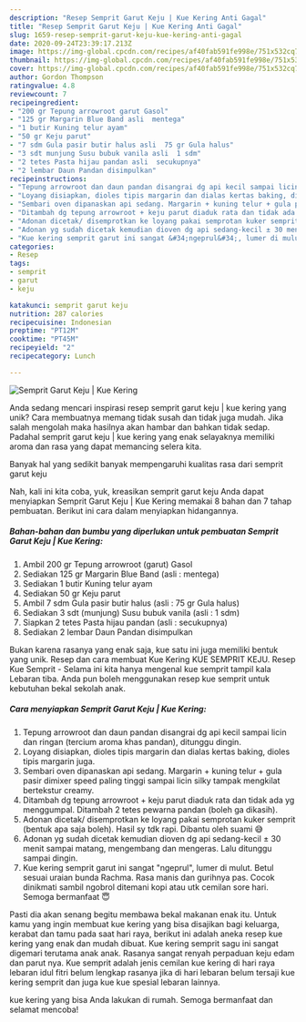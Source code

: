 ```yaml
---
description: "Resep Semprit Garut Keju | Kue Kering Anti Gagal"
title: "Resep Semprit Garut Keju | Kue Kering Anti Gagal"
slug: 1659-resep-semprit-garut-keju-kue-kering-anti-gagal
date: 2020-09-24T23:39:17.213Z
image: https://img-global.cpcdn.com/recipes/af40fab591fe998e/751x532cq70/semprit-garut-keju-kue-kering-foto-resep-utama.jpg
thumbnail: https://img-global.cpcdn.com/recipes/af40fab591fe998e/751x532cq70/semprit-garut-keju-kue-kering-foto-resep-utama.jpg
cover: https://img-global.cpcdn.com/recipes/af40fab591fe998e/751x532cq70/semprit-garut-keju-kue-kering-foto-resep-utama.jpg
author: Gordon Thompson
ratingvalue: 4.8
reviewcount: 7
recipeingredient:
- "200 gr Tepung arrowroot garut Gasol"
- "125 gr Margarin Blue Band asli  mentega"
- "1 butir Kuning telur ayam"
- "50 gr Keju parut"
- "7 sdm Gula pasir butir halus asli  75 gr Gula halus"
- "3 sdt munjung Susu bubuk vanila asli  1 sdm"
- "2 tetes Pasta hijau pandan asli  secukupnya"
- "2 lembar Daun Pandan disimpulkan"
recipeinstructions:
- "Tepung arrowroot dan daun pandan disangrai dg api kecil sampai licin dan ringan (tercium aroma khas pandan), ditunggu dingin."
- "Loyang disiapkan, dioles tipis margarin dan dialas kertas baking, dioles tipis margarin juga."
- "Sembari oven dipanaskan api sedang. Margarin + kuning telur + gula pasir dimixer speed paling tinggi sampai licin silky tampak mengkilat bertekstur creamy."
- "Ditambah dg tepung arrowroot + keju parut diaduk rata dan tidak ada yg menggumpal. Ditambah 2 tetes pewarna pandan (boleh ga dikasih)."
- "Adonan dicetak/ disemprotkan ke loyang pakai semprotan kuker semprit (bentuk apa saja boleh). Hasil sy tdk rapi. Dibantu oleh suami 😅"
- "Adonan yg sudah dicetak kemudian dioven dg api sedang-kecil ± 30 menit sampai matang, mengembang dan mengeras. Lalu ditunggu sampai dingin."
- "Kue kering semprit garut ini sangat &#34;ngeprul&#34;, lumer di mulut. Betul sesuai uraian bunda Rachma. Rasa manis dan gurihnya pas. Cocok dinikmati sambil ngobrol ditemani kopi atau utk cemilan sore hari. Semoga bermanfaat 😇"
categories:
- Resep
tags:
- semprit
- garut
- keju

katakunci: semprit garut keju 
nutrition: 287 calories
recipecuisine: Indonesian
preptime: "PT12M"
cooktime: "PT45M"
recipeyield: "2"
recipecategory: Lunch

---
```



![Semprit Garut Keju | Kue Kering](https://img-global.cpcdn.com/recipes/af40fab591fe998e/751x532cq70/semprit-garut-keju-kue-kering-foto-resep-utama.jpg)

Anda sedang mencari inspirasi resep semprit garut keju | kue kering yang unik? Cara membuatnya memang tidak susah dan tidak juga mudah. Jika salah mengolah maka hasilnya akan hambar dan bahkan tidak sedap. Padahal semprit garut keju | kue kering yang enak selayaknya memiliki aroma dan rasa yang dapat memancing selera kita.

Banyak hal yang sedikit banyak mempengaruhi kualitas rasa dari semprit garut keju 

Nah, kali ini kita coba, yuk, kreasikan semprit garut keju  Anda dapat menyiapkan Semprit Garut Keju | Kue Kering memakai 8 bahan dan 7 tahap pembuatan. Berikut ini cara dalam menyiapkan hidangannya.

<!--inarticleads1-->

##### Bahan-bahan dan bumbu yang diperlukan untuk pembuatan Semprit Garut Keju | Kue Kering:

1. Ambil 200 gr Tepung arrowroot (garut) Gasol
1. Sediakan 125 gr Margarin Blue Band (asli : mentega)
1. Sediakan 1 butir Kuning telur ayam
1. Sediakan 50 gr Keju parut
1. Ambil 7 sdm Gula pasir butir halus (asli : 75 gr Gula halus)
1. Sediakan 3 sdt (munjung) Susu bubuk vanila (asli : 1 sdm)
1. Siapkan 2 tetes Pasta hijau pandan (asli : secukupnya)
1. Sediakan 2 lembar Daun Pandan disimpulkan


Bukan karena rasanya yang enak saja, kue satu ini juga memiliki bentuk yang unik. Resep dan cara membuat Kue Kering KUE SEMPRIT KEJU. Resep Kue Semprit - Selama ini kita hanya mengenal kue semprit tampil kala Lebaran tiba. Anda pun boleh menggunakan resep kue semprit untuk kebutuhan bekal sekolah anak. 

<!--inarticleads2-->

##### Cara menyiapkan Semprit Garut Keju | Kue Kering:

1. Tepung arrowroot dan daun pandan disangrai dg api kecil sampai licin dan ringan (tercium aroma khas pandan), ditunggu dingin.
1. Loyang disiapkan, dioles tipis margarin dan dialas kertas baking, dioles tipis margarin juga.
1. Sembari oven dipanaskan api sedang. Margarin + kuning telur + gula pasir dimixer speed paling tinggi sampai licin silky tampak mengkilat bertekstur creamy.
1. Ditambah dg tepung arrowroot + keju parut diaduk rata dan tidak ada yg menggumpal. Ditambah 2 tetes pewarna pandan (boleh ga dikasih).
1. Adonan dicetak/ disemprotkan ke loyang pakai semprotan kuker semprit (bentuk apa saja boleh). Hasil sy tdk rapi. Dibantu oleh suami 😅
1. Adonan yg sudah dicetak kemudian dioven dg api sedang-kecil ± 30 menit sampai matang, mengembang dan mengeras. Lalu ditunggu sampai dingin.
1. Kue kering semprit garut ini sangat &#34;ngeprul&#34;, lumer di mulut. Betul sesuai uraian bunda Rachma. Rasa manis dan gurihnya pas. Cocok dinikmati sambil ngobrol ditemani kopi atau utk cemilan sore hari. Semoga bermanfaat 😇


Pasti dia akan senang begitu membawa bekal makanan enak itu. Untuk kamu yang ingin membuat kue kering yang bisa disajikan bagi keluarga, kerabat dan tamu pada saat hari raya, berikut ini adalah aneka resep kue kering yang enak dan mudah dibuat. Kue kering semprit sagu ini sangat digemari terutama anak anak. Rasanya sangat renyah perpaduan keju edam dan parut nya. Kue semprit adalah jenis cemilan kue kering di hari raya lebaran idul fitri belum lengkap rasanya jika di hari lebaran belum tersaji kue kering semprit dan juga kue kue spesial lebaran lainnya. 

 kue kering yang bisa Anda lakukan di rumah. Semoga bermanfaat dan selamat mencoba!
